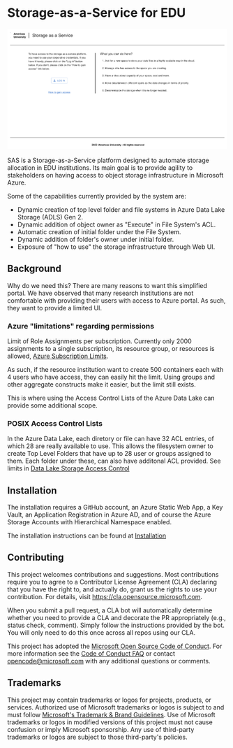 # Storage-as-a-Service for EDU

![image](/docs/assets/sas-welcome-page.png)

SAS is a Storage-as-a-Service platform designed to automate storage allocation in EDU institutions. Its main goal is to provide agility to stakeholders on having access to object storage infrastructure in Microsoft Azure.

Some of the capabilities currently provided by the system are:

* Dynamic creation of top level folder and file systems in Azure Data Lake Storage (ADLS) Gen 2.
* Dynamic addition of object owner as "Execute" in File System's ACL.
* Automatic creation of initial folder under the File System.
* Dynamic addition of folder's owner under initial folder.
* Exposure of "how to use" the storage infrastructure through Web UI.

## Background

Why do we need this? There are many reasons to want this simplified portal. We have observed that many research institutions are not comfortable with providing their users with access to Azure portal. As such, they want to provide a limited UI.

### Azure "limitations" regarding permissions

Limit of Role Assignments per subscription. Currently only 2000 assignments to a single subscription, its resource group, or resources is allowed, [Azure Subscription Limits](https://docs.microsoft.com/en-us/azure/azure-resource-manager/management/azure-subscription-service-limits#azure-rbac-limits).

As such, if the resource institution want to create 500 containers each with 4 users who have access, they can easily hit the limit. Using groups and other aggregate constructs make it easier, but the limit still exists.

This is where using the Access Control Lists of the Azure Data Lake can provide some additional scope.

### POSIX Access Control Lists

In the Azure Data Lake, each diretory or file can have 32 ACL entries, of which 28 are really available to use. This allows the filesystem owner to create Top Level Folders that have up to 28 user or groups assigned to them. Each folder under these, can also have additonal ACL provided. See limits in [Data Lake Storage Access Control](https://docs.microsoft.com/en-us/azure/storage/blobs/data-lake-storage-access-control#what-are-the-limits-for-azure-role-assignments-and-acl-entries)

## Installation

The installation requires a GitHub account, an Azure Static Web App, a Key Vault, an Application Registration in Azure AD, and of course the Azure Storage Accounts with Hierarchical Namespace enabled.

The installation instructions can be found at [Installation](/docs/Installation.md)

## Contributing

This project welcomes contributions and suggestions.  Most contributions require you to agree to a
Contributor License Agreement (CLA) declaring that you have the right to, and actually do, grant us
the rights to use your contribution. For details, visit <https://cla.opensource.microsoft.com>.

When you submit a pull request, a CLA bot will automatically determine whether you need to provide
a CLA and decorate the PR appropriately (e.g., status check, comment). Simply follow the instructions
provided by the bot. You will only need to do this once across all repos using our CLA.

This project has adopted the [Microsoft Open Source Code of Conduct](https://opensource.microsoft.com/codeofconduct/).
For more information see the [Code of Conduct FAQ](https://opensource.microsoft.com/codeofconduct/faq/) or
contact [opencode@microsoft.com](mailto:opencode@microsoft.com) with any additional questions or comments.

## Trademarks

This project may contain trademarks or logos for projects, products, or services. Authorized use of Microsoft
trademarks or logos is subject to and must follow
[Microsoft's Trademark & Brand Guidelines](https://www.microsoft.com/en-us/legal/intellectualproperty/trademarks/usage/general).
Use of Microsoft trademarks or logos in modified versions of this project must not cause confusion or imply Microsoft sponsorship.
Any use of third-party trademarks or logos are subject to those third-party's policies.
